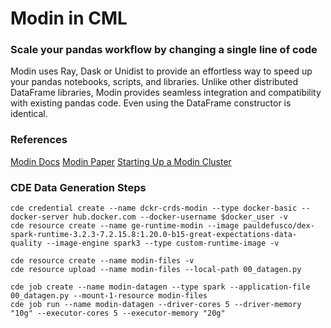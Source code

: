 # Modin in CML

### Scale your pandas workflow by changing a single line of code

Modin uses Ray, Dask or Unidist to provide an effortless way to speed up your pandas notebooks, scripts, and libraries. Unlike other distributed DataFrame libraries, Modin provides seamless integration and compatibility with existing pandas code. Even using the DataFrame constructor is identical.

### References

[Modin Docs](https://modin.readthedocs.io/en/latest/index.html)
[Modin Paper](https://arxiv.org/pdf/2001.00888)
[Starting Up a Modin Cluster](https://modin.readthedocs.io/en/latest/getting_started/using_modin/using_modin_cluster.html)

### CDE Data Generation Steps

```
cde credential create --name dckr-crds-modin --type docker-basic --docker-server hub.docker.com --docker-username $docker_user -v
cde resource create --name ge-runtime-modin --image pauldefusco/dex-spark-runtime-3.2.3-7.2.15.8:1.20.0-b15-great-expectations-data-quality --image-engine spark3 --type custom-runtime-image -v

cde resource create --name modin-files -v
cde resource upload --name modin-files --local-path 00_datagen.py

cde job create --name modin-datagen --type spark --application-file 00_datagen.py --mount-1-resource modin-files
cde job run --name modin-datagen --driver-cores 5 --driver-memory "10g" --executor-cores 5 --executor-memory "20g"
```
